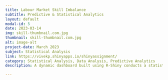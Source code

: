 ```yaml
---
title: Labour Market Skill Imbalance
subtitle: Predictive & Statistical Analytics
layout: default
modal-id: 5
date: 2023-03-14
img: skill-thumbnail.com.jpg
thumbnail: skill-thumbnail.com.jpg
alt: image-alt
project-date: March 2023
subject: Statistical Analysis
link: https://vivekp.shinyapps.io/shinyassignment/
category: Statistical Analysis, Data Analysis, Predictive Analytics
description: A dynamic dashboard built using R-Shiny conducts a statistical analysis on labour market skill imbalance in the OECD countries. The dashboard was built using the data available from the OECD for the year 2023. Dashboard helps in identifying the skill sets that are in demand and the labour markets where the skill set is either available or unavailable. 

---
```

